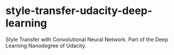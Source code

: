 # style-transfer-udacity-deep-learning
Style Transfer with Convolutional Neural Network. Part of the Deep Learning Nanodegree of Udacity.
